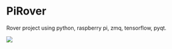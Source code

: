 # PiRover

Rover project using python, raspberry pi, zmq, tensorflow, pyqt.

<img src="https://github.com/RodMcN/PiRover/blob/master/img/GUI.png?raw=true">